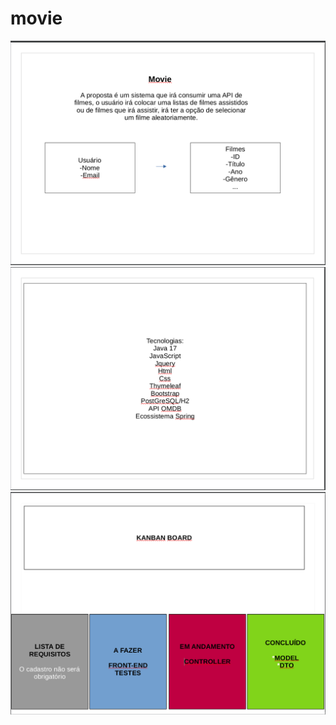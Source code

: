 # movie

<img src="https://github.com/Alisson7Neres/movie/blob/main/img/Captura%20de%20tela_2022-10-17_09-16-19.png?raw=true">

<img src="https://github.com/Alisson7Neres/movie/blob/main/img/Captura%20de%20tela_2022-10-17_09-17-02.png?raw=true">

<img src="https://github.com/Alisson7Neres/movie/blob/main/img/Captura%20de%20tela_2022-10-17_09-19-30.png?raw=true">
